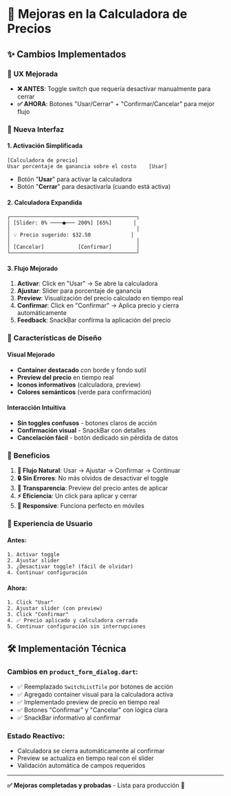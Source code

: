 # 🧮 Mejoras en la Calculadora de Precios

## ✨ Cambios Implementados

### 🔄 **UX Mejorada**
- **❌ ANTES**: Toggle switch que requería desactivar manualmente para cerrar
- **✅ AHORA**: Botones "Usar/Cerrar" + "Confirmar/Cancelar" para mejor flujo

### 🎯 **Nueva Interfaz**

#### **1. Activación Simplificada**
```
[Calculadora de precio]
Usar porcentaje de ganancia sobre el costo    [Usar]
```
- Botón "**Usar**" para activar la calculadora
- Botón "**Cerrar**" para desactivarla (cuando está activa)

#### **2. Calculadora Expandida**
```
┌─────────────────────────────────────────┐
│ [Slider: 0% ────●─── 200%] [65%]       │
│                                         │
│ 💡 Precio sugerido: $32.50             │
│                                         │
│ [Cancelar]           [Confirmar]        │
└─────────────────────────────────────────┘
```

#### **3. Flujo Mejorado**
1. **Activar**: Click en "Usar" → Se abre la calculadora
2. **Ajustar**: Slider para porcentaje de ganancia
3. **Preview**: Visualización del precio calculado en tiempo real
4. **Confirmar**: Click en "Confirmar" → Aplica precio y cierra automáticamente
5. **Feedback**: SnackBar confirma la aplicación del precio

### 🎨 **Características de Diseño**

#### **Visual Mejorado**
- **Container destacado** con borde y fondo sutil
- **Preview del precio** en tiempo real
- **Iconos informativos** (calculadora, preview)
- **Colores semánticos** (verde para confirmación)

#### **Interacción Intuitiva**
- **Sin toggles confusos** - botones claros de acción
- **Confirmación visual** - SnackBar con detalles
- **Cancelación fácil** - botón dedicado sin pérdida de datos

### 🚀 **Beneficios**

1. **🎯 Flujo Natural**: Usar → Ajustar → Confirmar → Continuar
2. **🔒 Sin Errores**: No más olvidos de desactivar el toggle
3. **👀 Transparencia**: Preview del precio antes de aplicar
4. **⚡ Eficiencia**: Un click para aplicar y cerrar
5. **📱 Responsive**: Funciona perfecto en móviles

### 📱 **Experiencia de Usuario**

#### **Antes:**
```
1. Activar toggle
2. Ajustar slider
3. ¿Desactivar toggle? (fácil de olvidar)
4. Continuar configuración
```

#### **Ahora:**
```
1. Click "Usar"
2. Ajustar slider (con preview)
3. Click "Confirmar" 
4. ✅ Precio aplicado y calculadora cerrada
5. Continuar configuración sin interrupciones
```

## 🛠️ **Implementación Técnica**

### **Cambios en `product_form_dialog.dart`:**
- ✅ Reemplazado `SwitchListTile` por botones de acción
- ✅ Agregado container visual para la calculadora activa
- ✅ Implementado preview de precio en tiempo real
- ✅ Botones "Confirmar" y "Cancelar" con lógica clara
- ✅ SnackBar informativo al confirmar

### **Estado Reactivo:**
- Calculadora se cierra automáticamente al confirmar
- Preview se actualiza en tiempo real con el slider
- Validación automática de campos requeridos

---

**✅ Mejoras completadas y probadas** - Lista para producción 🚀